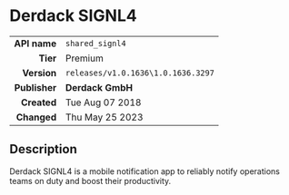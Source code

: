 # Derdack SIGNL4
| | |
|-:|-|
|**API name**|`shared_signl4`|
|**Tier**|Premium|
|**Version**|`releases/v1.0.1636\1.0.1636.3297`|
|**Publisher**|**Derdack GmbH**|
|**Created**|Tue Aug 07 2018|
|**Changed**|Thu May 25 2023|

## Description
Derdack SIGNL4 is a mobile notification app to reliably notify operations teams on duty and boost their productivity.

